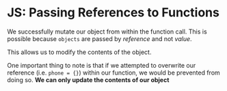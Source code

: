 # JS: Passing References to Functions

We successfully mutate our object from within the function call. This is possible because `objects` are passed by *reference* and not *value*.

This allows us to modify the contents of the object.

One important thing to note is that if we attempted to overwrite our reference (i.e. `phone = {}`) within our function, we would be prevented from doing so. **We can only update the contents of our object**
